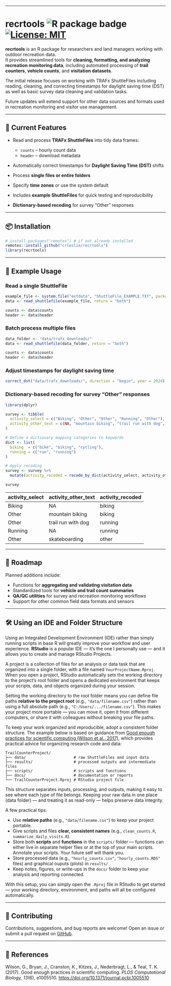 ------------------------------------------------------------------------

# recrtools <img src="https://img.shields.io/badge/R-package-orange" alt="R package badge"/>   [![License: MIT](https://img.shields.io/badge/License-MIT-yellow.svg)](LICENSE.md)

**recrtools** is an R package for researchers and land managers working with outdoor recreation data.\
It provides streamlined tools for **cleaning, formatting, and analyzing recreation monitoring data**, including automated processing of **trail counters**, **vehicle counts**, and **visitation datasets**.

The initial release focuses on working with TRAFx ShuttleFiles including reading, cleaning, and correcting timestamps for daylight saving time (DST) as well as basic survey data cleaning and validation tasks.

Future updates will extend support for other data sources and formats used in recreation monitoring and visitor use management.

------------------------------------------------------------------------

## 🚀 Current Features

-   Read and process **TRAFx ShuttleFiles** into tidy data frames:

    -   `counts` – hourly count data
    -   `header` – download metadata

-   Automatically correct timestamps for **Daylight Saving Time (DST)** shifts

-   Process **single files or entire folders**

-   Specify **time zones** or use the system default

-   Includes **example ShuttleFiles** for quick testing and reproducibility

-   **Dictionary-based recoding** for survey “Other” responses

------------------------------------------------------------------------

## 📦 Installation

``` r
# install.packages("remotes") # if not already installed
remotes::install_github("crleslie/recrtools")
library(recrtools)
```

------------------------------------------------------------------------

## 📝 Example Usage

### Read a single ShuttleFile

``` r
example_file <- system.file("extdata", "ShuttleFile_EXAMPLE.TXT", package = "recrtools")
data <- read_shuttlefile(example_file, return = "both")

counts <- data$counts
header <- data$header
```

### Batch process multiple files

``` r
data_folder <- "data/trafx_downloads/"
data <- read_shuttlefile(data_folder, return = "both")

counts <- data$counts
header <- data$header
```

### Adjust timestamps for daylight saving time

``` r
correct_dst("data/trafx_downloads/", direction = "begin", year = 2024)
```

### Dictionary-based recoding for survey “Other” responses

``` r
library(dplyr)

survey <- tibble(
  activity_select = c("Biking", "Other", "Other", "Running", "Other"),
  activity_other_text = c(NA, "mountain biking", "trail run with dog", NA, "skateboarding")
)

# Define a dictionary mapping categories to keywords
dict <- list(
  biking  = c("bike", "biking", "cycling"),
  running = c("run", "running")
)

# Apply recoding
survey <- survey %>%
  mutate(activity_recoded = recode_by_dict(activity_select, activity_other_text, dict))

survey
```

| activity_select | activity_other_text | activity_recoded |
|-----------------|---------------------|------------------|
| Biking          | NA                  | biking           |
| Other           | mountain biking     | biking           |
| Other           | trail run with dog  | running          |
| Running         | NA                  | running          |
| Other           | skateboarding       | other            |

------------------------------------------------------------------------

## 🧭 Roadmap

Planned additions include:

-   Functions for **aggregating and validating visitation data**
-   Standardized tools for **vehicle and trail count summaries**
-   **QA/QC utilities** for survey and recreation monitoring workflows
-   Support for other common field data formats and sensors

------------------------------------------------------------------------

## 🛠 Using an IDE and Folder Structure

Using an Integrated Development Environment (IDE) rather than simply running scripts in base R will greatly improve your workflow and user experience. **RStudio** is a popular IDE — it’s the one I personally use — and it allows you to create and manage RStudio Projects.  

A project is a collection of files for an analysis or data task that are organized into a single folder, with a file named `YourProjectName.Rproj`. When you open a project, RStudio automatically sets the working directory to the project’s root folder and opens a dedicated environment that keeps your scripts, data, and objects organized during your session.  

Setting the working directory to the root folder means you can define file paths **relative to the project root** (e.g., `"data/filename.csv"`) rather than using a full absolute path (e.g., `"C:/Users/.../filename.csv"`). This makes your project more portable — you can move it, open it from different computers, or share it with colleagues without breaking your file paths.  

To keep your work organized and reproducible, adopt a consistent folder structure. The example below is based on guidance from [Good enough practices for scientific computing (Wilson et al., 2017)](https://journals.plos.org/ploscompbiol/article?id=10.1371/journal.pcbi.1005510), which provides practical advice for organizing research code and data:


```         
TrailCounterProject/
├── data/                     # raw ShuttleFiles and input data
├── results/                  # processed outputs and intermediate files
├── scripts/                  # scripts and functions
├── docs/                     # documentation or reports
└── TrailCounterProject.Rproj # RStudio project file
```


This structure separates inputs, processing, and outputs, making it easy to see where each type of file belongs. Keeping your raw data in one place (data folder) — and treating it as read-only — helps preserve data integrity.  

A few practical tips:
- Use **relative paths** (e.g., `"data/filename.csv"`) to keep your project portable.  
- Give scripts and files **clear, consistent names** (e.g., `clean_counts.R`, `summarize_daily_visits.R`).  
- Store both **scripts** and **functions** in the `scripts/` folder — functions can either live in separate helper files or at the top of your main scripts. Annotate your scripts. Your future self will thank you.
- Store processed data (e.g., `"hourly_counts.csv"`, `"hourly_counts.RDS"` files) and graphical ouputs (plots) in `results/`
- Keep notes, figures, or write-ups in the `docs/` folder to keep your analysis and reporting connected.  

With this setup, you can simply open the `.Rproj` file in RStudio to get started — your working directory, environment, and paths will all be configured automatically.


------------------------------------------------------------------------

## 🤝 Contributing

Contributions, suggestions, and bug reports are welcome! Open an issue or submit a pull request on [GitHub](https://github.com/crleslie/recrtools).

------------------------------------------------------------------------

## 📄 References

Wilson, G., Bryan, J., Cranston, K., Kitzes, J., Nederbragt, L., & Teal, T. K. (2017). Good enough practices in scientific computing. *PLOS Computational Biology, 13*(6), e1005510. <https://doi.org/10.1371/journal.pcbi.1005510>
